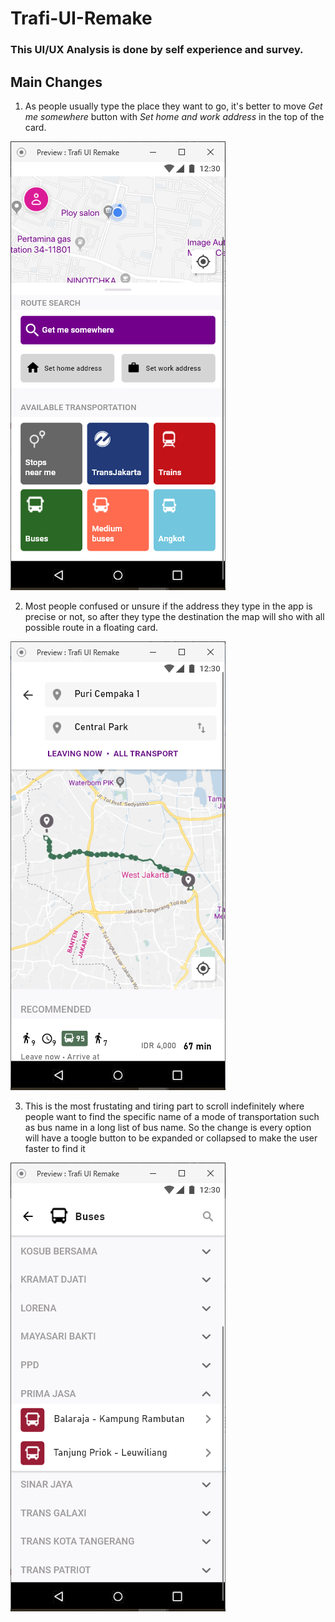 # Trafi-UI-Remake
### This UI/UX Analysis is done by self experience and survey.

## Main Changes
1. As people usually type the place they want to go, it's better to move *Get me somewhere* button with *Set home and work address* in the top of the card.

![changes on main card](https://github.com/branndonwhite/Trafi-UI-Remake/raw/master/Assets/ss3.png)

2. Most people confused or unsure if the address they type in the app is precise or not, so after they type the destination the map will sho with all possible route in a floating card.

![display map after input](https://github.com/branndonwhite/Trafi-UI-Remake/raw/master/Assets/ss1.png)

3. This is the most frustating and tiring part to scroll indefinitely where people want to find the specific name of a mode of transportation such as bus name in a long list of bus name. So the change is every option will have a toogle button to be expanded or collapsed to make the user faster to find it

![toogle on transport list](https://github.com/branndonwhite/Trafi-UI-Remake/raw/master/Assets/ss2.png)
